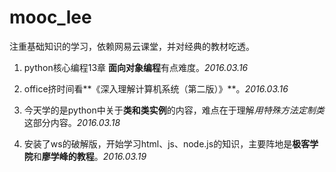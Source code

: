 # mooc_lee

注重基础知识的学习，依赖网易云课堂，并对经典的教材吃透。

1. python核心编程13章 **面向对象编程**有点难度。*2016.03.16*

2. office挤时间看**《深入理解计算机系统（第二版）》**。*2016.03.16*

3. 今天学的是python中关于**类和类实例**的内容，难点在于理解*用特殊方法定制类*这部分内容。*2016.03.18*

4. 安装了ws的破解版，开始学习html、js、node.js的知识，主要阵地是**极客学院**和**廖学峰的教程**。*2016.03.19*
